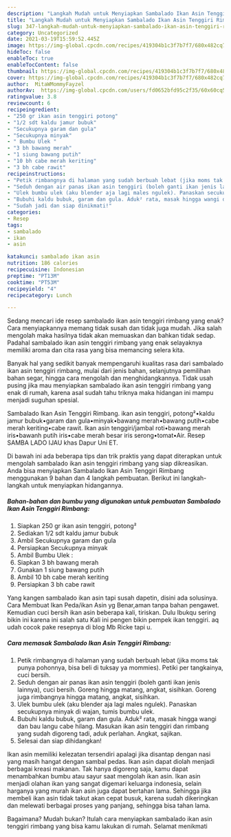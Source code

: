 ```yaml
---
description: "Langkah Mudah untuk Menyiapkan Sambalado Ikan Asin Tenggiri Rimbang Anti Gagal"
title: "Langkah Mudah untuk Menyiapkan Sambalado Ikan Asin Tenggiri Rimbang Anti Gagal"
slug: 347-langkah-mudah-untuk-menyiapkan-sambalado-ikan-asin-tenggiri-rimbang-anti-gagal
category: Uncategorized
date: 2021-03-19T15:59:52.445Z
image: https://img-global.cpcdn.com/recipes/419304b1c3f7b7f7/680x482cq70/sambalado-ikan-asin-tenggiri-rimbang-foto-resep-utama.jpg
hideToc: false
enableToc: true
enableTocContent: false
thumbnail: https://img-global.cpcdn.com/recipes/419304b1c3f7b7f7/680x482cq70/sambalado-ikan-asin-tenggiri-rimbang-foto-resep-utama.jpg
cover: https://img-global.cpcdn.com/recipes/419304b1c3f7b7f7/680x482cq70/sambalado-ikan-asin-tenggiri-rimbang-foto-resep-utama.jpg
author:  MitaWMommyFayzel
authorAv:  https://img-global.cpcdn.com/users/fd0652bfd95c2f35/60x60cq50/avatar.jpg
ratingvalue: 3.8
reviewcount: 6
recipeingredient:
- "250 gr ikan asin tenggiri potong"
- "1/2 sdt kaldu jamur bubuk"
- "Secukupnya garam dan gula"
- "Secukupnya minyak"
- " Bumbu Ulek "
- "3 bh bawang merah"
- "1 siung bawang putih"
- "10 bh cabe merah keriting"
- "3 bh cabe rawit"
recipeinstructions:
- "Petik rimbangnya di halaman yang sudah berbuah lebat (jika moms tak punya pohonnya, bisa beli di tuksay ya mommies). Petiki per tangkainya, cuci bersih."
- "Seduh dengan air panas ikan asin tenggiri (boleh ganti ikan jenis lainnya), cuci bersih. Goreng hingga matang, angkat, sisihkan. Goreng juga rimbangnya hingga matang, angkat, sisihkan."
- "Ulek bumbu ulek (aku blender aja lagi males ngulek). Panaskan secukupnya minyak di wajan, tumis bumbu ulek."
- "Bubuhi kaldu bubuk, garam dan gula. Aduk² rata, masak hingga wangi dan bau langu cabe hilang. Masukan ikan asin tenggiri dan rimbang yang sudah digoreng tadi, aduk perlahan. Angkat, sajikan."
- "Sudah jadi dan siap dinikmati!"
categories:
- Resep
tags:
- sambalado
- ikan
- asin

katakunci: sambalado ikan asin 
nutrition: 186 calories
recipecuisine: Indonesian
preptime: "PT13M"
cooktime: "PT53M"
recipeyield: "4"
recipecategory: Lunch

---
```



Sedang mencari ide resep sambalado ikan asin tenggiri rimbang yang enak? Cara menyiapkannya memang tidak susah dan tidak juga mudah. Jika salah mengolah maka hasilnya tidak akan memuaskan dan bahkan tidak sedap. Padahal sambalado ikan asin tenggiri rimbang yang enak selayaknya memiliki aroma dan cita rasa yang bisa memancing selera kita.


Banyak hal yang sedikit banyak mempengaruhi kualitas rasa dari sambalado ikan asin tenggiri rimbang, mulai dari jenis bahan, selanjutnya pemilihan bahan segar, hingga cara mengolah dan menghidangkannya. Tidak usah pusing jika mau menyiapkan sambalado ikan asin tenggiri rimbang yang enak di rumah, karena asal sudah tahu triknya maka hidangan ini mampu menjadi suguhan spesial.

Sambalado Ikan Asin Tenggiri Rimbang. ikan asin tenggiri, potong²•kaldu jamur bubuk•garam dan gula•minyak•bawang merah•bawang putih•cabe merah keriting•cabe rawit. Ikan asin tenggiri/jambal roti•bawang merah iris•bawanh putih iris•cabe merah besar iris serong•tomat•Air. Resep SAMBA LADO IJAU khas Dapur Uni ET.


Di bawah ini ada beberapa tips dan trik praktis yang dapat diterapkan untuk mengolah sambalado ikan asin tenggiri rimbang yang siap dikreasikan. Anda bisa menyiapkan Sambalado Ikan Asin Tenggiri Rimbang menggunakan 9 bahan dan 4 langkah pembuatan. Berikut ini langkah-langkah untuk menyiapkan hidangannya.

<!--inarticleads1-->

##### Bahan-bahan dan bumbu yang digunakan untuk pembuatan Sambalado Ikan Asin Tenggiri Rimbang:

1. Siapkan 250 gr ikan asin tenggiri, potong²
1. Sediakan 1/2 sdt kaldu jamur bubuk
1. Ambil Secukupnya garam dan gula
1. Persiapkan Secukupnya minyak
1. Ambil  Bumbu Ulek :
1. Siapkan 3 bh bawang merah
1. Gunakan 1 siung bawang putih
1. Ambil 10 bh cabe merah keriting
1. Persiapkan 3 bh cabe rawit


Yang kangen sambalado ikan asin tapi susah dapetin, disini ada solusinya. Cara Membuat Ikan Peda/ikan Asin yg Benar,aman tanpa bahan pengawet. Kemudian cuci bersih ikan asin beberapa kali, tiriskan. Dulu Ibukqu sering bikin ini karena ini salah satu Kali ini pengen bikin pempek ikan tenggiri. aq udah cocok pake resepnya di blog Mb Ricke tapi u. 

<!--inarticleads2-->

##### Cara memasak Sambalado Ikan Asin Tenggiri Rimbang:

1. Petik rimbangnya di halaman yang sudah berbuah lebat (jika moms tak punya pohonnya, bisa beli di tuksay ya mommies). Petiki per tangkainya, cuci bersih.
1. Seduh dengan air panas ikan asin tenggiri (boleh ganti ikan jenis lainnya), cuci bersih. Goreng hingga matang, angkat, sisihkan. Goreng juga rimbangnya hingga matang, angkat, sisihkan.
1. Ulek bumbu ulek (aku blender aja lagi males ngulek). Panaskan secukupnya minyak di wajan, tumis bumbu ulek.
1. Bubuhi kaldu bubuk, garam dan gula. Aduk² rata, masak hingga wangi dan bau langu cabe hilang. Masukan ikan asin tenggiri dan rimbang yang sudah digoreng tadi, aduk perlahan. Angkat, sajikan.
1. Selesai dan siap dihidangkan!

Ikan asin memiliki kelezatan tersendiri apalagi jika disantap dengan nasi yang masih hangat dengan sambal pedas. Ikan asin dapat diolah menjadi berbagai kreasi makanan. Tak hanya digoreng saja, kamu dapat menambahkan bumbu atau sayur saat mengolah ikan asin. Ikan asin menjadi olahan ikan yang sangat digemari keluarga indonesia, selain harganya yang murah ikan asin juga dapat bertahan lama. Sehingga jika membeli ikan asin tidak takut akan cepat busuk, karena sudah dikeringkan dan melewati berbagai proses yang panjang, sehingga bisa tahan lama. 

Bagaimana? Mudah bukan? Itulah cara menyiapkan sambalado ikan asin tenggiri rimbang yang bisa kamu lakukan di rumah. Selamat menikmati
